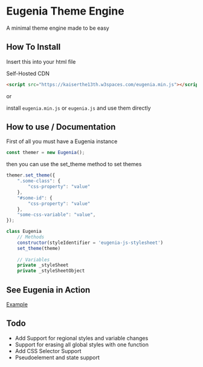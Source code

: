 # Eugenia Theme Engine

A minimal theme engine made to be easy

## How To Install

Insert this into your html file

Self-Hosted CDN
```html
<script src="https://kaiserthe13th.w3spaces.com/eugenia.min.js"></script>
```

or

install ```eugenia.min.js``` or ```eugenia.js``` and use them directly

## How to use / Documentation

First of all you must have a Eugenia instance

```js
const themer = new Eugenia();
```

then you can use the set_theme method to set themes

```js
themer.set_theme({
	".some-class": {
		"css-property": "value"
	},
	"#some-id": {
		"css-property": "value"
	},
	"some-css-variable": "value",
});
```

```js
class Eugenia
	// Methods
	constructor(styleIdentifier = 'eugenia-js-stylesheet')
	set_theme(theme)
	
	// Variables
	private _styleSheet
	private _styleSheetObject
```

## See Eugenia in Action

[Example](https://kaiserthe13th.w3spaces.com/eugenia.index.html)

## Todo

- Add Support for regional styles and variable changes
- Support for erasing all global styles with one function
- Add CSS Selector Support
- Pseudoelement and state support
